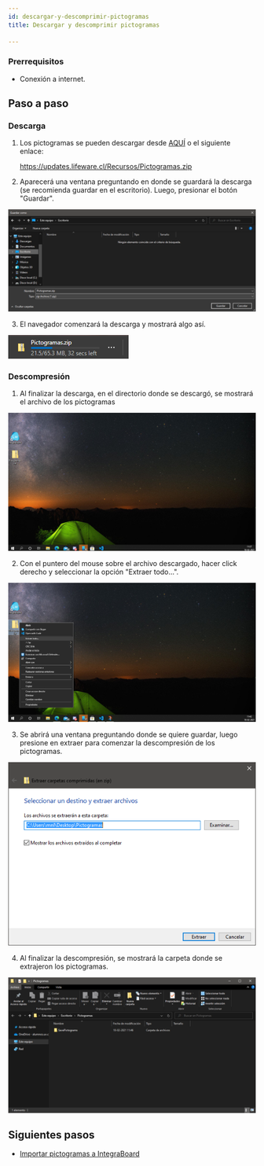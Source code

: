 ```yaml
---
id: descargar-y-descomprimir-pictogramas
title: Descargar y descomprimir pictogramas

---
```


### Prerrequisitos

- Conexión a internet.

## Paso a paso

### Descarga

1. Los pictogramas se pueden descargar desde [AQUÍ](https://updates.lifeware.cl/Recursos/Pictogramas.zip) o el siguiente enlace:

    <https://updates.lifeware.cl/Recursos/Pictogramas.zip>

2. Aparecerá una ventana preguntando en donde se guardará la descarga (se recomienda guardar en el escritorio). Luego, presionar el botón "Guardar".

<div style={{textAlign: 'center'}}>

![Screenshot](./img/descarga-descompresion-pictogramas/1.png)

</div>

3. El navegador comenzará la descarga y mostrará algo así.

<div style={{textAlign: 'center'}}>

![Screenshot](./img/descarga-descompresion-pictogramas/2.png)

</div>

### Descompresión

1. Al finalizar la descarga, en el directorio donde se descargó, se mostrará el archivo de los pictogramas

<div style={{textAlign: 'center'}}>

![Screenshot](./img/descarga-descompresion-pictogramas/3.png)

</div>

2. Con el puntero del mouse sobre el archivo descargado, hacer click derecho y seleccionar la opción "Extraer todo...".

<div style={{textAlign: 'center'}}>

![Screenshot](./img/descarga-descompresion-pictogramas/4.png)

</div>

3. Se abrirá una ventana preguntando donde se quiere guardar, luego presione en extraer para comenzar la descompresión de los pictogramas.

<div style={{textAlign: 'center'}}>

![Screenshot](./img/descarga-descompresion-pictogramas/5.png)

</div>

4. Al finalizar la descompresión, se mostrará la carpeta donde se extrajeron los pictogramas.

<div style={{textAlign: 'center'}}>

![Screenshot](./img/descarga-descompresion-pictogramas/6.png)

</div>

## Siguientes pasos

- [Importar pictogramas a IntegraBoard](./importar-pictogramas-a-integraboard.md)